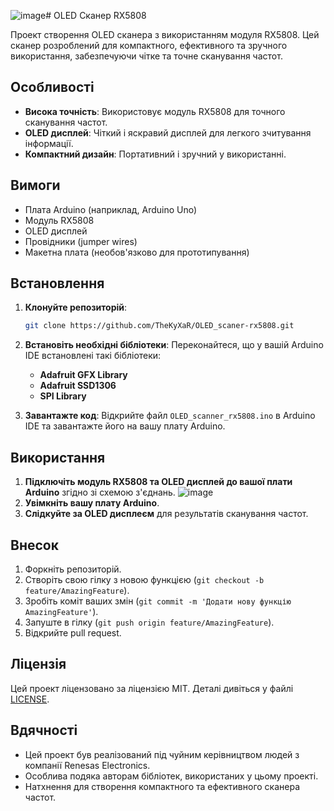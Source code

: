 ![image](https://github.com/user-attachments/assets/2a631d49-d21c-451d-a9e1-731b9f949554)# OLED Сканер RX5808

Проект створення OLED сканера з використанням модуля RX5808. Цей сканер розроблений для компактного, ефективного та зручного використання, забезпечуючи чітке та точне сканування частот.

## Особливості

- **Висока точність**: Використовує модуль RX5808 для точного сканування частот.
- **OLED дисплей**: Чіткий і яскравий дисплей для легкого зчитування інформації.
- **Компактний дизайн**: Портативний і зручний у використанні.

## Вимоги

- Плата Arduino (наприклад, Arduino Uno)
- Модуль RX5808
- OLED дисплей
- Провідники (jumper wires)
- Макетна плата (необов'язково для прототипування)

## Встановлення

1. **Клонуйте репозиторій**:
    ```sh
    git clone https://github.com/TheKyXaR/OLED_scaner-rx5808.git
    ```
2. **Встановіть необхідні бібліотеки**:
    Переконайтеся, що у вашій Arduino IDE встановлені такі бібліотеки:
    - **Adafruit GFX Library**
    - **Adafruit SSD1306**
    - **SPI Library**

3. **Завантажте код**:
    Відкрийте файл `OLED_scanner_rx5808.ino` в Arduino IDE та завантажте його на вашу плату Arduino.

## Використання

1. **Підключіть модуль RX5808 та OLED дисплей до вашої плати Arduino** згідно зі схемою з'єднань.
![image](https://github.com/user-attachments/assets/7594f2ad-9b20-45f0-b0e9-b8105c08cf83)
2. **Увімкніть вашу плату Arduino**.
3. **Слідкуйте за OLED дисплеєм** для результатів сканування частот.

## Внесок

1. Форкніть репозиторій.
2. Створіть свою гілку з новою функцією (`git checkout -b feature/AmazingFeature`).
3. Зробіть коміт ваших змін (`git commit -m 'Додати нову функцію AmazingFeature'`).
4. Запуште в гілку (`git push origin feature/AmazingFeature`).
5. Відкрийте pull request.

## Ліцензія

Цей проект ліцензовано за ліцензією MIT. Деталі дивіться у файлі [LICENSE](LICENSE).

## Вдячності

- Цей проект був реалізований під чуйним керівництвом людей з компанії Renesas Electronics.
- Особлива подяка авторам бібліотек, використаних у цьому проекті.
- Натхнення для створення компактного та ефективного сканера частот.
